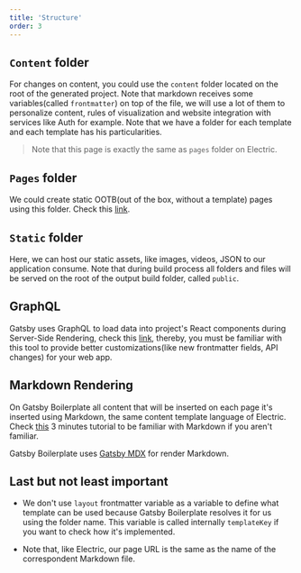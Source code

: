 ```yaml
---
title: 'Structure'
order: 3
---
```


## `Content` folder

For changes on content, you could use the `content` folder located on the root of the generated project. Note that markdown receives some variables(called `frontmatter`) on top of the file, we will use a lot of them to personalize content, rules of visualization and website integration with services like Auth for example.
Note that we have a folder for each template and each template has his particularities.

> Note that this page is exactly the same as `pages` folder on Electric.

## `Pages` folder

We could create static OOTB(out of the box, without a template) pages using this folder. Check this [link](https://www.gatsbyjs.org/docs/creating-and-modifying-pages/).

## `Static` folder

Here, we can host our static assets, like images, videos, JSON to our application consume. Note that during build process all folders and files will be served on the root of the output build folder, called `public`.

## GraphQL

Gatsby uses GraphQL to load data into project's React components during Server-Side Rendering, check this [link](https://www.gatsbyjs.org/docs/querying-with-graphql/), thereby, you must be familiar with this tool to provide better customizations(like new frontmatter fields, API changes) for your web app.

## Markdown Rendering

On Gatsby Boilerplate all content that will be inserted on each page it's inserted using Markdown, the same content template language of Electric. Check [this](https://guides.github.com/features/mastering-markdown/) 3 minutes tutorial to be familiar with Markdown if you aren't familiar.

Gatsby Boilerplate uses [Gatsby MDX](https://github.com/ChristopherBiscardi/gatsby-mdx) for render Markdown.

## Last but not least important

-   We don't use `layout` frontmatter variable as a variable to define what template can be used because Gatsby Boilerplate resolves it for us using the folder name. This variable is called internally `templateKey` if you want to check how it's implemented.

-   Note that, like Electric, our page URL is the same as the name of the correspondent Markdown file.
